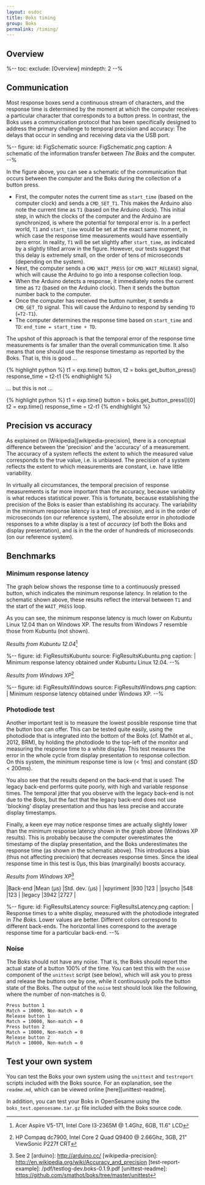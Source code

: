 ```yaml
---
layout: osdoc
title: Boks timing
group: Boks
permalink: /timing/
---
```


## Overview

%--
toc:
 exclude: [Overview]
 mindepth: 2
--%

## Communication

Most response boxes send a continuous stream of characters, and the response time is determined by the moment at which the computer receives a particular character that corresponds to a button press. In contrast, the Boks uses a communication protocol that has been specifically designed to address the primary challenge to temporal precision and accuracy: The delays that occur in sending and receiving data via the USB port.

%--
figure:
 id: FigSchematic
 source: FigSchematic.png
 caption: A schematic of the information transfer between *The Boks* and the computer.
--%

In the figure above, you can see a schematic of the communication that occurs between the computer and the Boks during the collection of a button press.

- First, the computer notes the current time as `start_time` (based on the computer clock) and sends a `CMD_SET_T1`. This makes the Arduino also note the current time as `T1` (based on the Arduino clock). This initial step, in which the clocks of the computer and the Arduino are synchronized, is where the potential for temporal error is. In a perfect world, `T1` and `start_time` would be set at the exact same moment, in which case the response time measurements would have essentially zero error. In reality, `T1` will be set slightly after `start_time`, as indicated by a slightly tilted arrow in the figure. However, our tests suggest that this delay is extremely small, on the order of tens of microseconds (depending on the system).
- Next, the computer sends a `CMD_WAIT_PRESS` (or `CMD_WAIT_RELEASE`) signal, which will cause the Arduino to go into a response collection loop.
- When the Arduino detects a response, it immediately notes the current time as `T2` (based on the Arduino clock). Then it sends the button number back to the computer.
- Once the computer has received the button number, it sends a `CMD_GET_TD` signal. This will cause the Arduino to respond by sending `TD` (`=T2-T1`).
- The computer determines the response time based on `start_time` and `TD`: `end_time = start_time + TD`.

The upshot of this approach is that the temporal error of the response time measurements is far smaller than the overall communication time. It also means that one should use the response timestamp as reported by the Boks. That is, this is good ...

{% highlight python %}
t1 = exp.time()
button, t2 = boks.get_button_press()
response_time = t2-t1
{% endhighlight %}

... but this is not ...

{% highlight python %}
t1 = exp.time()
button = boks.get_button_press()[0]
t2 = exp.time()
response_time = t2-t1
{% endhighlight %}

## Precision vs accuracy

As explained on [Wikipedia][wikipedia-precision], there is a conceptual difference between the 'precision' and the 'accuracy' of a measurement. The accuracy of a system reflects the extent to which the measured value corresponds to the true value, i.e. is unbiased. The precision of a system reflects the extent to which measurements are constant, i.e. have little variability.

In virtually all circumstances, the temporal precision of response measurements is far more important than the accuracy, because variability is what reduces statistical power. This is fortunate, because establishing the precision of the Boks is easier than establishing its accuracy. The variability in the minimum response latency is a test of *precision*, and is in the order of microseconds (on our reference system), The absolute error in photodiode responses to a white display is a test of *accuracy* (of both the Boks and display presentation), and is in the the order of hundreds of microseconds (on our reference system).

## Benchmarks

### Minimum response latency

The graph below shows the response time to a continuously pressed button, which indicates the minimum response latency. In relation to the schematic shown above, these results reflect the interval between `T1` and the start of the `WAIT_PRESS` loop.

As you can see, the minimum response latency is much lower on Kubuntu Linux 12.04 than on Windows XP. The results from Windows 7 resemble those from Kubuntu (not shown).

*Results from Kubuntu 12.04*[^system-1]

%--
figure:
 id: FigResultsKubuntu
 source: FigResultsKubuntu.png
 caption: |
  Minimum response latency obtained under Kubuntu Linux 12.04.
--%

*Results from Windows XP*[^system-2]

%--
figure:
 id: FigResultsWindows
 source: FigResultsWindows.png
 caption: |
  Minimum response latency obtained under Windows XP.
--%

### Photodiode test

Another important test is to measure the lowest possible response time that the button box can offer. This can be tested quite easily, using the photodiode that is integrated into the bottom of the Boks (cf. Mathôt et al., 2012, BRM), by holding the photodiode to the top-left of the monitor and measuring the response time to a white display. This test measures the error in the whole cycle from display presentation to response collection. On this system, the minimum response time is low (< 1ms) and constant (*SD* < 200ms). 

You also see that the results depend on the back-end that is used: The legacy back-end performs quite poorly, with high and variable response times. The temporal jitter that you observe with the legacy back-end is not due to the Boks, but the fact that the legacy back-end does not use 'blocking' display presentation and thus has less precise and accurate display timestamps.

Finally, a keen eye may notice response times are actually slightly lower than the minimum response latency shown in the graph above (Windows XP results). This is probably because the computer overestimates the timestamp of the display presentation, and the Boks underestimates the response time (as shown in the schematic above). This introduces a bias (thus not affecting precision) that decreases response times. Since the ideal response time in this test is 0µs, this bias (marginally) boosts accuracy.

*Results from Windows XP*[^system-3]

|Back-end	|Mean (µs)	|Std. dev. (µs)	|
|xpyriment	|930 		|123			|
|psycho		|548 		|123			|
|legacy		|3942		|2727			|

%--
figure:
 id: FigResultsLatency
 source: FigResultsLatency.png
 caption: |
  Response times to a white display, measured with the photodiode integrated in *The Boks*. Lower values are better. Different colors correspond to different back-ends. The horizontal lines correspond to the average response time for a particular back-end.
--%

### Noise

The Boks should not have any noise. That is, the Boks should report the actual state of a button 100% of the time. You can test this with the `noise` component of the `unittest` script (see below), which will ask you to press and release the buttons one by one, while it continuously polls the button state of the Boks. The output of the `noise` test should look like the following, where the number of non-matches is 0.

	Press button 1
	Match = 10000, Non-match = 0
	Release button 1
	Match = 10000, Non-match = 0
	Press button 2
	Match = 10000, Non-match = 0
	Release button 2
	Match = 10000, Non-match = 0

## Test your own system

You can test the Boks your own system using the `unittest` and `testreport` scripts included with the Boks source. For an explanation, see the `readme.md`, which can be viewed online [here][unittest-readme].
		
In addition, you can test your Boks in OpenSesame using the `boks_test.opensesame.tar.gz` file included with the Boks source code.

[^system-1]: Acer Aspire V5-171, Intel Core I3-2365M @ 1.4Ghz, 6GB, 11.6" LCD
[^system-2]: HP Compaq dc7900, Intel Core 2 Quad Q9400 @ 2.66Ghz, 3GB, 21" ViewSonic P227f CRT
[^system-3]: See 2
[arduino]: http://arduino.cc/
[wikipedia-precision]: http://en.wikipedia.org/wiki/Accuracy_and_precision
[test-report-example]: /pdf/testlog-dev.boks-0.1.9.pdf
[unittest-readme]: https://github.com/smathot/boks/tree/master/unittest
